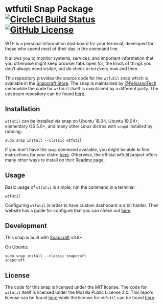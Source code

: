 # wtfutil Snap Package [![CircleCI Build Status](https://circleci.com/gh/felicianotech/snap-wtfutil.svg?style=shield)](https://circleci.com/gh/felicianotech/snap-wtfutil) [![GitHub License](https://img.shields.io/badge/license-MIT-blue.svg)](https://raw.githubusercontent.com/felicianotech/snap-wtfutil/master/LICENSE)

WTF is a personal information dashboard for your terminal, developed for those who spend most of their day in the command line.

It allows you to monitor systems, services, and important information that you otherwise might keep browser tabs open for, the kinds of things you don’t always need visible, but do check in on every now and then.

This repository provides the source code for the `wtfutil` snap which is available in the [Snapcraft Store](https://snapcraft.io/wtfutil).
The snap is maintained by [@FelicianoTech](https://twitter.com/FelicianoTech) meanwhile the code for `wtfutil` itself is maintained by a different party.
The upstream repository can be found [here](https://github.com/wtfutil/wtf).


## Installation

`wtfutil` can be installed via snap on Ubuntu 18.04, Ubuntu 19.04+, elementary OS 5.0+, and many other Linux distros with `snapd` installed by running:

```
sudo snap install --classic wtfutil
```

If you don't have the `snap` command available, you might be able to find instructions for your distro [here](https://docs.snapcraft.io/core/install).
Otherwise, the official wtfutil project offers many other ways to install on their [Readme page](https://github.com/wtfutil/wtf#installing).


## Usage

Basic usage of `wtfutil` is simple, run the command in a terminal:

```
wtfutil
```

Configuring `wtfutil` in order to have custom dashboard is a bit harder.
Their website has a guide for configure that you can check out [here](https://wtfutil.com/configuration/).


## Development

This snap is built with [Snapcraft](https://snapcraft.io/) v3.8+.

On Ubuntu:

```
sudo snap install --classic snapcraft
snapcraft
```


## License

The code for this snap is licensed under the MIT license.
The code for `wtfutil` itself is licensed under the Mozilla Public License 2.0.
This repo's license can be found [here](./LICENSE) while the license for `wtfutil` can be found [here](https://github.com/wtfutil/wtf/blob/master/LICENSE.md).

